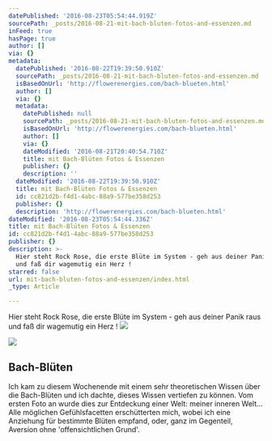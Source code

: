 ```yaml
---
datePublished: '2016-08-23T05:54:44.919Z'
sourcePath: _posts/2016-08-21-mit-bach-bluten-fotos-and-essenzen.md
inFeed: true
hasPage: true
author: []
via: {}
metadata:
  datePublished: '2016-08-22T19:39:50.910Z'
  sourcePath: _posts/2016-08-21-mit-bach-bluten-fotos-and-essenzen.md
  isBasedOnUrl: 'http://flowerenergies.com/bach-blueten.html'
  author: []
  via: {}
  metadata:
    datePublished: null
    sourcePath: _posts/2016-08-21-mit-bach-bluten-fotos-and-essenzen.md
    isBasedOnUrl: 'http://flowerenergies.com/bach-blueten.html'
    author: []
    via: {}
    dateModified: '2016-08-21T20:40:54.710Z'
    title: mit Bach-Blüten Fotos & Essenzen
    publisher: {}
    description: ''
  dateModified: '2016-08-22T19:39:50.910Z'
  title: mit Bach-Blüten Fotos & Essenzen
  id: cc821d2b-f4d1-4abc-88a9-577be358d253
  publisher: {}
  description: 'http://flowerenergies.com/bach-blueten.html'
dateModified: '2016-08-23T05:54:44.336Z'
title: mit Bach-Blüten Fotos & Essenzen
id: cc821d2b-f4d1-4abc-88a9-577be358d253
publisher: {}
description: >-
  Hier steht Rock Rose, die erste Blüte im System - geh aus deiner Panik raus
  und faß dir wagemutig ein Herz !
starred: false
url: mit-bach-bluten-fotos-and-essenzen/index.html
_type: Article

---
```

Hier steht Rock Rose, die erste Blüte im System - geh aus deiner Panik raus und faß dir wagemutig ein Herz !
![](https://the-grid-user-content.s3-us-west-2.amazonaws.com/3e199758-71a9-4ede-a875-950536f10a6c.jpg)

<article style=""><img src="https://s3-us-west-2.amazonaws.com/the-grid-img/p/70aadd4631cfd26aee53d3340b18445d77fe1cbf.png" /><h1>Bach-Blüten</h1><p>Ich kam zu diesem Wochenende mit einem sehr theoretischen Wissen über die Bach-Blüten und ich dachte, dieses Wissen vertiefen zu können. Vom ersten Foto an wurde dies zur Entdeckung einer Welt: meiner inneren Welt... Alle möglichen Gefühlsfacetten erschütterten mich, wobei ich eine Anziehung für bestimmte Blüten empfand, oder, ganz im Gegenteil, Aversion ohne 'offensichtlichen Grund'.</p></article>